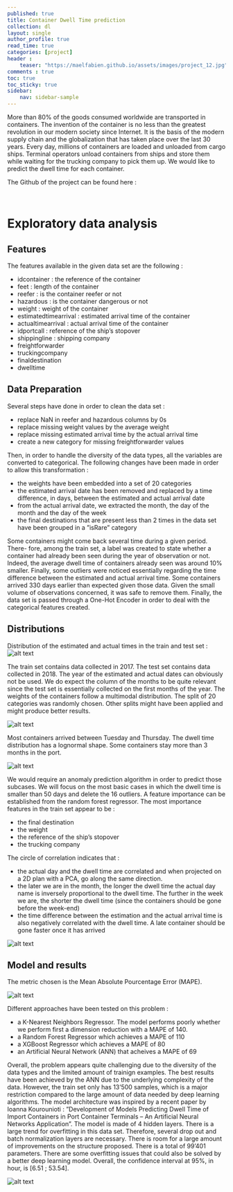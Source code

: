 ```yaml
---
published: true
title: Container Dwell Time prediction
collection: dl
layout: single
author_profile: true
read_time: true
categories: [project]
header :
    teaser: "https://maelfabien.github.io/assets/images/project_12.jpg"
comments : true
toc: true
toc_sticky: true
sidebar:
    nav: sidebar-sample
---
```


More than 80% of the goods consumed worldwide are transported in containers. The invention of the container is no less than the greatest revolution in our modern society since Internet. It is the basis of the modern supply chain and the globalization that has taken place over the last 30 years.
Every day, millions of containers are loaded and unloaded from cargo ships. Terminal operators unload containers from ships and store them while waiting for the trucking company to pick them up. We would like to predict the dwell time for each container.

The Github of the project can be found here :

<div class="github-card" data-github="maelfabien/Cargo-Dwell-Time" data-width="100%" data-height="" data-theme="default"></div>
<script src="//cdn.jsdelivr.net/github-cards/latest/widget.js"></script>

<br>

# Exploratory data analysis

## Features

The features available in the given data set are the following :
- idcontainer : the reference of the container
- feet : length of the container
- reefer : is the container reefer or not
- hazardous : is the container dangerous or not 
- weight : weight of the container
- estimatedtimearrival : estimated arrival time of the container 
- actualtimearrival : actual arrival time of the container
- idportcall : reference of the ship’s stopover
- shippingline : shipping company
- freightforwarder 
- truckingcompany 
- finaldestination 
- dwelltime

## Data Preparation

Several steps have done in order to clean the data set :
- replace NaN in reefer and hazardous columns by 0s
- replace missing weight values by the average weight
- replace missing estimated arrival time by the actual arrival time
- create a new category for missing freightforwarder values

Then, in order to handle the diversity of the data types, all the variables are converted to categorical. The following changes have been made in order to allow this transformation :
- the weights have been embedded into a set of 20 categories
- the estimated arrival date has been removed and replaced by a time difference, in days, between the estimated and actual arrival date
- from the actual arrival date, we extracted the month, the day of the month and the day of the week
- the final destinations that are present less than 2 times in the data set have been grouped in a ”isRare” category

Some containers might come back several time during a given period. There- fore, among the train set, a label was created to state whether a container had already been seen during the year of observation or not. Indeed, the average dwell time of containers already seen was around 10% smaller.
Finally, some outliers were noticed essentially regarding the time difference between the estimated and actual arrival time. Some containers arrived 330 days earlier than expected given those data. Given the small volume of observations concerned, it was safe to remove them. Finally, the data set is passed through a One-Hot Encoder in order to deal with the categorical features created.

## Distributions 

Distribution of the estimated and actual times in the train and test set :
![alt text](https://maelfabien.github.io/assets/images/AS_Images/time.png)

The train set contains data collected in 2017. The test set contains data collected in 2018. The year of the estimated and actual dates can obviously not be used. We do expect the column of the months to be quite relevant since the test set is essentially collected on the first months of the year.
The weights of the containers follow a multimodal distribution. The split of 20 categories was randomly chosen. Other splits might have been applied and might produce better results.

![alt text](https://maelfabien.github.io/assets/images/AS_Images/weights.png)

Most containers arrived between Tuesday and Thursday. The dwell time distribution has a lognormal shape. Some containers stay more than 3 months in the port. 

![alt text](https://maelfabien.github.io/assets/images/AS_Images/dwell.png)

We would require an anomaly prediction algorithm in order to predict those subcases. We will focus on the most basic cases in which the dwell time is smaller than 50 days and delete the 16 outliers.
A feature importance can be established from the random forest regressor. The most importance features in the train set appear to be :
- the final destination
- the weight
- the reference of the ship’s stopover
- the trucking company

The circle of correlation indicates that :
- the actual day and the dwell time are correlated and when projected on a 2D plan with a PCA, go along the same direction. 
- the later we are in the month, the longer the dwell time
the actual day name is inversely proportional to the dwell time. The further in the week we are, the shorter the dwell time (since the containers should be gone before the week-end)
- the time difference between the estimation and the actual arrival time is also negatively correlated with the dwell time. A late container should be gone faster once it has arrived

![alt text](https://maelfabien.github.io/assets/images/AS_Images/circle.png)

## Model and results

The metric chosen is the Mean Absolute Pourcentage Error (MAPE).

![alt text](https://maelfabien.github.io/assets/images/AS_Images/mape.png)

Different approaches have been tested on this problem :
- a K-Nearest Neighbors Regressor. The model performs poorly whether we perform first a dimension reduction with a MAPE of 140.
- a Random Forest Regressor which achieves a MAPE of 110
- a XGBoost Regressor which achieves a MAPE of 80
- an Artificial Neural Network (ANN) that acheives a MAPE of 69

Overall, the problem appears quite challenging due to the diversity of the data types and the limited amount of trainign examples. The best results have been achieved by the ANN due to the underlying complexity of the data. However, the train set only has 13’500 samples, which is a major restriction compared to the large amount of data needed by deep learning algorithms.
The model architecture was inspired by a recent paper by Ioanna Kourounioti : ”Development of Models Predicting Dwell Time of Import Containers in Port Container Terminals – An Artificial Neural Networks Application”. The model is made of 4 hidden layers. There is a large trend for overfitting in this data set. Therefore, several drop out and batch normalization layers are necessary.
There is room for a large amount of improvements on the structure proposed. There is a total of 99’401 parameters. There are some overfitting issues that could also be solved by a better deep learning model. Overall, the confidence interval at 95%, in hour, is [6.51 ; 53.54].

![alt text](https://maelfabien.github.io/assets/images/AS_Images/model.png)

